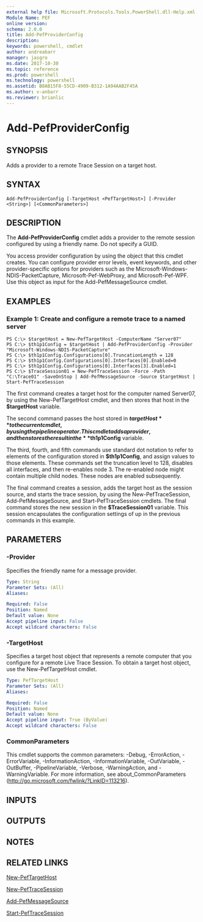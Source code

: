 ```yaml
---
external help file: Microsoft.Protocols.Tools.PowerShell.dll-Help.xml
Module Name: PEF
online version: 
schema: 2.0.0
title: Add-PefProviderConfig
description: 
keywords: powershell, cmdlet
author: andreabarr
manager: jasgro
ms.date: 2017-10-30
ms.topic: reference
ms.prod: powershell
ms.technology: powershell
ms.assetid: B8AB15F8-55CD-4909-B312-1A94AAB2F45A
ms.author: v-anbarr
ms.reviewer: brianlic
---
```


# Add-PefProviderConfig

## SYNOPSIS
Adds a provider to a remote Trace Session on a target host.

## SYNTAX

```
Add-PefProviderConfig [-TargetHost <PefTargetHost>] [-Provider <String>] [<CommonParameters>]
```

## DESCRIPTION
The **Add-PefProviderConfig** cmdlet adds a provider to the remote session configured by using a friendly name.
Do not specify a GUID.

You access provider configuration by using the object that this cmdlet creates.
You can configure provider error levels, event keywords, and other provider-specific options for providers such as the Microsoft-Windows-NDIS-PacketCapture, Microsoft-Pef-WebProxy, and Microsoft-Pef-WPF.
Use this object as input for the Add-PefMessageSource cmdlet.

## EXAMPLES

### Example 1: Create and configure a remote trace to a named server
```
PS C:\> $targetHost = New-PefTargetHost -ComputerName "Server07"
PS C:\> $th1p1Config = $targetHost | Add-PefProviderConfig -Provider "Microsoft-Windows-NDIS-PacketCapture"
PS C:\> $th1p1Config.Configurations[0].TruncationLength = 128
PS C:\> $th1p1Config.Configurations[0].Interfaces[0].Enabled=0
PS C:\> $th1p1Config.Configurations[0].Interfaces[3].Enabled=1
PS C:\> $TraceSession01 = New-PefTraceSession -Force -Path "C:\Trace01" -SaveOnStop | Add-PefMessageSource -Source $targetHost | Start-PefTraceSession
```

The first command creates a target host for the computer named Server07, by using the New-PefTargetHost cmdlet, and then stores that host in the **$targetHost** variable.

The second command passes the host stored in **$targetHost** to the current cmdlet, by using the pipeline operator.
This cmdlet adds a provider, and then stores the result in the **$th1p1Config** variable.

The third, fourth, and fifth commands use standard dot notation to refer to elements of the configuration stored in **$th1p1Config**, and assign values to those elements.
These commands set the truncation level to 128,  disables all interfaces, and then re-enables node 3.
The re-enabled node might contain multiple child nodes.
These nodes are enabled subsequently.

The final command creates a session, adds the target host as the session source, and starts the trace session, by using the New-PefTraceSession, Add-PefMessageSource, and Start-PefTraceSession cmdlets.
The final command stores the new session in the **$TraceSession01** variable.
This session encapsulates the configuration settings of  up in the previous commands in this example.

## PARAMETERS

### -Provider
Specifies the friendly name for a message provider.

```yaml
Type: String
Parameter Sets: (All)
Aliases: 

Required: False
Position: Named
Default value: None
Accept pipeline input: False
Accept wildcard characters: False
```

### -TargetHost
Specifies a target host object that represents a remote computer that you configure for a remote Live Trace Session.
To obtain a target host object, use the New-PefTargetHost cmdlet.

```yaml
Type: PefTargetHost
Parameter Sets: (All)
Aliases: 

Required: False
Position: Named
Default value: None
Accept pipeline input: True (ByValue)
Accept wildcard characters: False
```

### CommonParameters
This cmdlet supports the common parameters: -Debug, -ErrorAction, -ErrorVariable, -InformationAction, -InformationVariable, -OutVariable, -OutBuffer, -PipelineVariable, -Verbose, -WarningAction, and -WarningVariable. For more information, see about_CommonParameters (http://go.microsoft.com/fwlink/?LinkID=113216).

## INPUTS

## OUTPUTS

## NOTES

## RELATED LINKS

[New-PefTargetHost](./New-PefTargetHost.md)

[New-PefTraceSession](./New-PefTraceSession.md)

[Add-PefMessageSource](./Add-PefMessageSource.md)

[Start-PefTraceSession](./Start-PefTraceSession.md)

